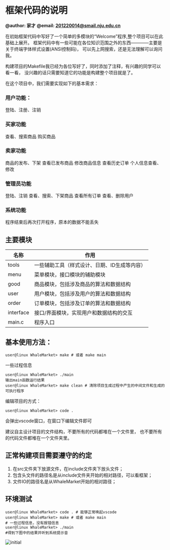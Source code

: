 # 框架代码的说明



**@author: 家才**
**@email: 201220014@smail.nju.edu.cn**



在初始框架代码中写好了一个简单的多模块的“Welcome”程序,整个项目可以在此基础上展开。
框架代码中有一些可能在各位知识范围之外的东西————主要是关于终端字体样式设置(ANSI控制码)，
可以先上网搜索，还是无法理解可以询问我。

构建项目的Makefile我已经为各位写好了，同时添加了注释，有兴趣的同学可以看一看，
没兴趣的话只需要知道它的功能是构建整个项目就是了。

在这个项目中，我们需要实现如下的基本需求：
### 用户功能：
登陆、注册、注销
### 买家功能
查看、搜索商品
购买商品
### 卖家功能
商品的发布、下架
查看已发布商品
修改商品信息
查看历史订单
个人信息查看、修改
### 管理员功能
登陆、注销
查看、搜索、下架商品
查看所有订单
查看、删除用户
### 系统功能
程序结束后再次打开程序，原本的数据不能丢失

## 主要模块
| 名称 | 作用 |
| --- | ----------- |
| tools | 一些辅助工具（样式设计、日期、ID生成等内容） |
| menu | 菜单模块，接口模块的辅助模块 |
| good | 商品模块，包括涉及商品的算法和数据结构 |
| user | 用户模块，包括涉及用户的算法和数据结构 |
| order | 订单模块，包括涉及订单的算法和数据结构 |
| interface | 接口/界面模块，实现用户和数据结构的交互 |
| main.c | 程序入口 |

## 基本使用方法：

```shell
user@linux WhaleMarket> make # 或者 make main
```

一些过程信息

```shell
user@linux WhaleMarket> ./main
输出main函数运行结果
user@linux WhaleMarket> make clean # 清除项目生成过程中产生的中间文件和生成的可执行程序
```

编辑项目的方式：

```shell
user@linux WhaleMarket> code .
```

会弹出vscode窗口，在窗口下编辑文件即可

建议自主设计项目的文件结构，不要所有的代码都堆在一个文件里，
也不要所有的代码文件都堆在一个文件夹里。



## 正常构建项目需要遵守的约定

1. 在src文件夹下放源文件，在include文件夹下放头文件；
2. 包含头文件的路径名是从include文件夹开始的相对路径，可以看框架；
3. 文件IO的路径名是从WhaleMarket开始的相对路径；



## 环境测试

```shell
user@linux WhaleMarket> code . # 能够正常唤起vscode
user@linux WhaleMarket> make # 或者 make main
# 一些过程信息，没有报错信息
user@linux WhaleMarket> ./main
#得到下图中的结果并听到系统提示音
```

![initial](initial.png)

